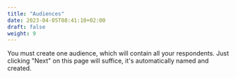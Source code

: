 ```yaml
---
title: "Audiences"
date: 2023-04-05T08:41:10+02:00
draft: false
weight: 9
---
```


You must create one audience, which will contain all your respondents. Just clicking "Next" on this page will suffice, it's automatically named and created.

